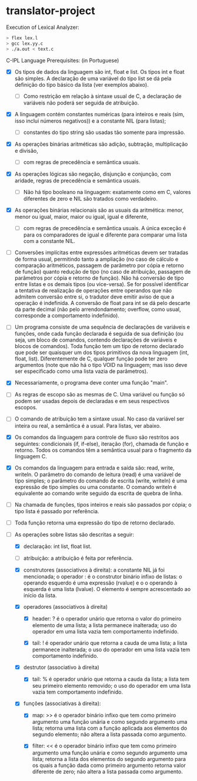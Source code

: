 # translator-project

Execution of Lexical Analyzer:

```bash
> flex lex.l
> gcc lex.yy.c
> ./a.out < text.c
```

C-IPL Language Prerequisites: (in Portuguese)

- [x] Os tipos de dados da linguagem são int, float e list. Os tipos int e float são simples. A declaração de uma variável do tipo list se dá pela definição do tipo básico da lista (ver exemplos abaixo).
  - [ ] Como restrição em relação à sintaxe usual de C, a declaração de variáveis não poderá ser seguida de atribuição.

- [x] A linguagem contém constantes numéricas (para inteiros e reais (sim, isso inclui números negativos)) e a constante NIL (para listas); 
  - [ ] constantes do tipo string são usadas tão somente para impressão.

- [x] As operações binárias aritméticas são adição, subtração, multiplicação e divisão, 
  - [ ] com regras de precedência e semântica usuais.

- [x] As operações lógicas são negação, disjunção e conjunção, com  aridade, regras de precedência e semântica usuais.
  - [ ] Não há tipo booleano na linguagem: exatamente como em C, valores diferentes de zero e  NIL são tratados como verdadeiro.

- [x] As operações binárias relacionais são as usuais da aritmética: menor, menor ou igual, maior, maior ou igual, igual e diferente,
  - [ ] com regras de precedência e semântica usuais. A única exceção é para os comparadores de igual e diferente para comparar uma lista com a constante NIL.

- [ ] Conversões implícitas entre expressões aritméticas devem ser tratadas de forma usual, permitindo tanto a ampliação (no caso de cálculo e comparação aritméticos, passagem de parâmetro por cópia e retorno de função) quanto redução de tipo (no caso de atribuição, passagem de parâmetros por cópia e retorno de função). Não há conversão de tipo entre listas e os demais tipos (ou vice-versa). Se for possível identificar a tentativa de realização de operações entre operandos que não admitem conversão entre si, o tradutor deve emitir aviso de que a operação é indefinida. A conversão de float para int se dá pelo descarte da parte decimal (não pelo arrendondamento; overflow, como usual, corresponde a comportamento indefinido).

- [ ] Um programa consiste de uma sequência de declarações de variáveis e funções, onde cada função declarada é seguida de sua definição (ou seja, um bloco de comandos, contendo declarações de variáveis e blocos de comandos). Toda função tem um tipo de retorno declarado que pode ser quaisquer um dos tipos primitivos da nova linguagem (int, float, list). Diferentemente de C, qualquer função pode ter zero argumentos (note que não há o tipo VOID na linguagem; mas isso deve ser especificado como uma lista vazia de parâmetros).

- [x] Necessariamente, o programa deve conter uma função "main".

- [ ] As regras de escopo são as mesmas de C. Uma variável ou função só podem ser usadas depois de declaradas e em seus respectivos escopos.

- [ ] O comando de atribuição tem a sintaxe usual. No caso da variável ser inteira ou real, a semântica é a usual. Para listas, ver abaixo.

- [x] Os comandos da linguagem para controle de fluxo são restritos aos seguintes: condicionais (if, if-else), iteração (for), chamada de função e retorno. Todos os comandos têm a semântica usual para o fragmento da linguagem C.

- [x] Os comandos da linguagem para entrada e saída são: read, write, writeln. O parâmetro do comando de leitura (read) é uma variável de tipo simples; o parâmetro do comando de escrita (write, writeln) é uma expressão de tipo simples ou uma constante. O comando writeln é equivalente ao comando write seguido da escrita de quebra de linha.

- [ ] Na chamada de funções, tipos inteiros e reais são passados por cópia; o tipo lista é passado por referência.

- [ ] Toda função retorna uma expressão do tipo de retorno declarado.

- [ ] As operações sobre listas são descritas a seguir:

  - [x] declaração: int list, float list.

  - [ ] atribuição: a atribuição é feita por referência.

  - [x] construtores (associativos à direita): a constante NIL já foi mencionada; o operador : é o construtor binário infixo de listas: o operando esquerdo é uma expressão (rvalue) e o o operando à esquerda é uma lista (lvalue). O elemento é sempre acrescentado ao início da lista.

  - [x] operadores (associativos à direita)

    - [x] header: ? é o operador unário que retorna o valor do primeiro elemento de uma lista; a lista permanece inalterada; uso do operador em uma lista vazia tem comportamento indefinido.

    - [x] tail: ! é operador unário que retorna a cauda de uma lista; a lista permanece inalterada; o uso do operador em uma lista vazia tem comportamento indefinido.

  - [x] destrutor (associativo à direita)

    - [x] tail: % é operador unário que retorna a cauda da lista; a lista tem seu primeiro elemento removido; o uso do operador em uma lista vazia tem comportamento indefinido.

  - [x] funções (associativas à direita):

    - [x] map: >> é o operador binário infixo que tem como primeiro argumento uma função unária e como segundo argumento uma lista; retorna uma lista com a função aplicada aos elementos do segundo elemento; não altera a lista passada como argumento.

    - [x] filter: << é o operador binário infixo que tem como primeiro argumento uma função unária e como segundo argumento uma lista; retorna a lista dos elementos do segundo argumento para os quais a função dada como primeiro argumento retorna valor diferente de zero; não altera a lista passada como argumento.